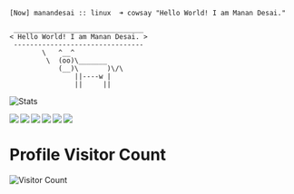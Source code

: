 ```
[Now] manandesai :: linux  ➜ cowsay "Hello World! I am Manan Desai." 

 ________________________________
< Hello World! I am Manan Desai. >
 --------------------------------
        \   ^__^
         \  (oo)\_______
            (__)\       )\/\
                ||----w |
                ||     ||

```

![Stats](https://github-readme-stats.vercel.app/api?username=MananDesai54&show_icons=true&theme=dark&&count_private=true&include_all_commits=true)

<a href=https://manandesai54.github.io/my-v1 > <img src="https://img.icons8.com/fluency/48/000000/link.png"></img></a>
<a href=https://twitter.com/manandesai54 > <img align="left" src="https://img.icons8.com/color/48/000000/twitter.png"></img></a>
<a href=https://www.linkedin.com/in/manandesai54/ > <img align="left" src="https://img.icons8.com/color/48/000000/linkedin.png"></img></a>
<a href=https://instagram.com/manandesai54 > <img align="left" src="https://img.icons8.com/color/48/000000/instagram-new.png"></img></a>
<a href=https://medium.com/@MananDesai54 > <img align="left" src="https://img.icons8.com/color/48/000000/medium-monogram.png"></img></a>
<a href=https://www.facebook.com/manandesai5401 > <img align="left" src="https://img.icons8.com/color/48/000000/facebook-new.png"></img></a>

# Profile Visitor Count
![Visitor Count](https://profile-counter.glitch.me/MananDesai54/count.svg)

